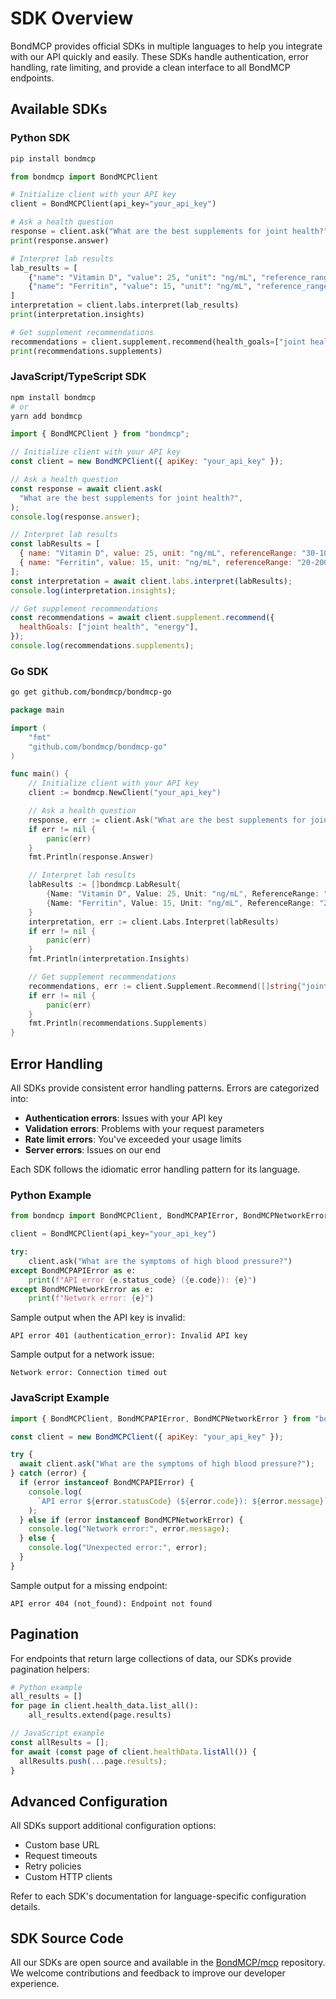 # SDK Overview

BondMCP provides official SDKs in multiple languages to help you integrate with our API quickly and easily. These SDKs handle authentication, error handling, rate limiting, and provide a clean interface to all BondMCP endpoints.

## Available SDKs

### Python SDK

```bash
pip install bondmcp
```

```python
from bondmcp import BondMCPClient

# Initialize client with your API key
client = BondMCPClient(api_key="your_api_key")

# Ask a health question
response = client.ask("What are the best supplements for joint health?")
print(response.answer)

# Interpret lab results
lab_results = [
    {"name": "Vitamin D", "value": 25, "unit": "ng/mL", "reference_range": "30-100"},
    {"name": "Ferritin", "value": 15, "unit": "ng/mL", "reference_range": "20-200"}
]
interpretation = client.labs.interpret(lab_results)
print(interpretation.insights)

# Get supplement recommendations
recommendations = client.supplement.recommend(health_goals=["joint health", "energy"])
print(recommendations.supplements)
```

### JavaScript/TypeScript SDK

```bash
npm install bondmcp
# or
yarn add bondmcp
```

```javascript
import { BondMCPClient } from "bondmcp";

// Initialize client with your API key
const client = new BondMCPClient({ apiKey: "your_api_key" });

// Ask a health question
const response = await client.ask(
  "What are the best supplements for joint health?",
);
console.log(response.answer);

// Interpret lab results
const labResults = [
  { name: "Vitamin D", value: 25, unit: "ng/mL", referenceRange: "30-100" },
  { name: "Ferritin", value: 15, unit: "ng/mL", referenceRange: "20-200" },
];
const interpretation = await client.labs.interpret(labResults);
console.log(interpretation.insights);

// Get supplement recommendations
const recommendations = await client.supplement.recommend({
  healthGoals: ["joint health", "energy"],
});
console.log(recommendations.supplements);
```

### Go SDK

```bash
go get github.com/bondmcp/bondmcp-go
```

```go
package main

import (
    "fmt"
    "github.com/bondmcp/bondmcp-go"
)

func main() {
    // Initialize client with your API key
    client := bondmcp.NewClient("your_api_key")

    // Ask a health question
    response, err := client.Ask("What are the best supplements for joint health?")
    if err != nil {
        panic(err)
    }
    fmt.Println(response.Answer)

    // Interpret lab results
    labResults := []bondmcp.LabResult{
        {Name: "Vitamin D", Value: 25, Unit: "ng/mL", ReferenceRange: "30-100"},
        {Name: "Ferritin", Value: 15, Unit: "ng/mL", ReferenceRange: "20-200"},
    }
    interpretation, err := client.Labs.Interpret(labResults)
    if err != nil {
        panic(err)
    }
    fmt.Println(interpretation.Insights)

    // Get supplement recommendations
    recommendations, err := client.Supplement.Recommend([]string{"joint health", "energy"})
    if err != nil {
        panic(err)
    }
    fmt.Println(recommendations.Supplements)
}
```

## Error Handling

All SDKs provide consistent error handling patterns. Errors are categorized into:

- **Authentication errors**: Issues with your API key
- **Validation errors**: Problems with your request parameters
- **Rate limit errors**: You've exceeded your usage limits
- **Server errors**: Issues on our end

Each SDK follows the idiomatic error handling pattern for its language.

### Python Example

```python
from bondmcp import BondMCPClient, BondMCPAPIError, BondMCPNetworkError

client = BondMCPClient(api_key="your_api_key")

try:
    client.ask("What are the symptoms of high blood pressure?")
except BondMCPAPIError as e:
    print(f"API error {e.status_code} ({e.code}): {e}")
except BondMCPNetworkError as e:
    print(f"Network error: {e}")
```

Sample output when the API key is invalid:

```text
API error 401 (authentication_error): Invalid API key
```

Sample output for a network issue:

```text
Network error: Connection timed out
```

### JavaScript Example

```javascript
import { BondMCPClient, BondMCPAPIError, BondMCPNetworkError } from "bondmcp";

const client = new BondMCPClient({ apiKey: "your_api_key" });

try {
  await client.ask("What are the symptoms of high blood pressure?");
} catch (error) {
  if (error instanceof BondMCPAPIError) {
    console.log(
      `API error ${error.statusCode} (${error.code}): ${error.message}`,
    );
  } else if (error instanceof BondMCPNetworkError) {
    console.log("Network error:", error.message);
  } else {
    console.log("Unexpected error:", error);
  }
}
```

Sample output for a missing endpoint:

```text
API error 404 (not_found): Endpoint not found
```

## Pagination

For endpoints that return large collections of data, our SDKs provide pagination helpers:

```python
# Python example
all_results = []
for page in client.health_data.list_all():
    all_results.extend(page.results)
```

```javascript
// JavaScript example
const allResults = [];
for await (const page of client.healthData.listAll()) {
  allResults.push(...page.results);
}
```

## Advanced Configuration

All SDKs support additional configuration options:

- Custom base URL
- Request timeouts
- Retry policies
- Custom HTTP clients

Refer to each SDK's documentation for language-specific configuration details.

## SDK Source Code

All our SDKs are open source and available in the [BondMCP/mcp](https://github.com/bondmcp/mcp) repository. We welcome contributions and feedback to improve our developer experience.
